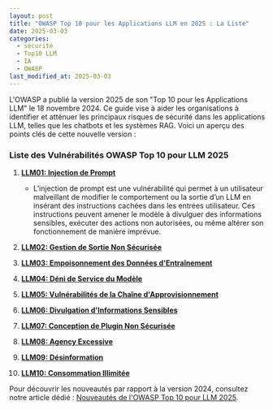 ```yaml
---
layout: post
title: "OWASP Top 10 pour les Applications LLM en 2025 : La Liste"
date: 2025-03-03
categories: 
  - sécurité 
  - Top10 LLM
  - IA
  - OWASP 
last_modified_at: 2025-03-03
---
```


L'OWASP a publié la version 2025 de son "Top 10 pour les Applications LLM" le 18 novembre 2024. Ce guide vise à aider les organisations à identifier et atténuer les principaux risques de sécurité dans les applications LLM, telles que les chatbots et les systèmes RAG. Voici un aperçu des points clés de cette nouvelle version :

### Liste des Vulnérabilités OWASP Top 10 pour LLM 2025

1. **[LLM01: Injection de Prompt](https://spoint42.github.io/2025/02/27/prompt/)**
    - L’injection de prompt est une vulnérabilité qui permet à un utilisateur malveillant de modifier le comportement ou la sortie d’un LLM en insérant des instructions cachées dans les entrées utilisateur. Ces instructions peuvent amener le modèle à divulguer des informations sensibles, exécuter des actions non autorisées, ou même altérer son fonctionnement de manière imprévue.

2. **[LLM02: Gestion de Sortie Non Sécurisée](#)**

3. **[LLM03: Empoisonnement des Données d'Entraînement](#)**

4. **[LLM04: Déni de Service du Modèle](#)**

5. **[LLM05: Vulnérabilités de la Chaîne d'Approvisionnement](#)**

6. **[LLM06: Divulgation d'Informations Sensibles](#)**

7. **[LLM07: Conception de Plugin Non Sécurisée](#)**

8. **[LLM08: Agency Excessive](#)**

9. **[LLM09: Désinformation](#)**

10. **[LLM10: Consommation Illimitée](#)**

Pour découvrir les nouveautés par rapport à la version 2024, consultez notre article dédié : [Nouveautés de l'OWASP Top 10 pour LLM 2025](nouveautes-owasp-top-10-2025.html).
